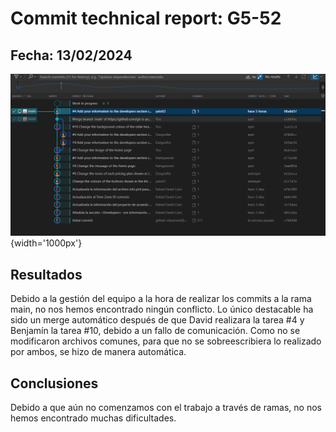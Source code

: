 # Commit technical report: G5-52
## Fecha: 13/02/2024

![Diagrama de commits](/docs/static/commitsDiagram_13_02_24.png){width='1000px'}

## Resultados
Debido a la gestión del equipo a la hora de realizar los commits a la rama main, no nos hemos encontrado ningún conflicto. Lo único destacable ha sido un merge automático después de que David realizara la tarea #4 y Benjamín la tarea #10, debido a un fallo de comunicación. Como no se modificaron archivos comunes, para que no se sobreescribiera lo realizado por ambos, se hizo de manera automática.

## Conclusiones
Debido a que aún no comenzamos con el trabajo a través de ramas, no nos hemos encontrado muchas dificultades.






